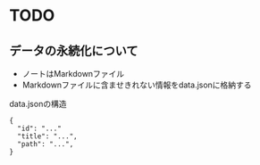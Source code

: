 # TODO

## データの永続化について

- ノートはMarkdownファイル
- Markdownファイルに含ませきれない情報をdata.jsonに格納する

data.jsonの構造

```:json
{
  "id": "..."
  "title": "...",
  "path": "...",
}
```
